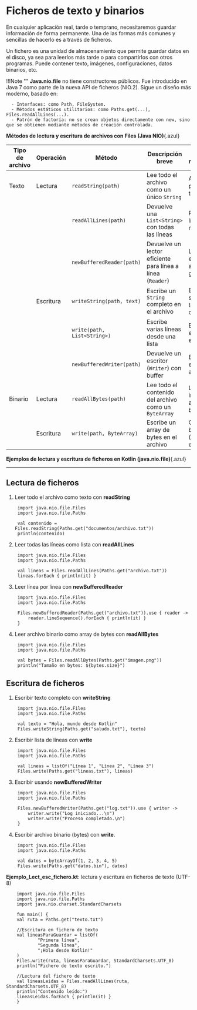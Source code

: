 # Ficheros de texto y binarios

En cualquier aplicación real, tarde o temprano, necesitaremos guardar información de forma permanente. Una de las formas más comunes y sencillas de hacerlo es a través de ficheros.

Un fichero es una unidad de almacenamiento que permite guardar datos en el disco, ya sea para leerlos más tarde o para compartirlos con otros programas. Puede contener texto, imágenes, configuraciones, datos binarios, etc.


!!!Note ""
    **Java.nio.file** no tiene constructores públicos. Fue introducido en Java 7 como parte de la nueva API de ficheros (NIO.2). Sigue un diseño más moderno, basado en:  

      - Interfaces: como Path, FileSystem.
      - Métodos estáticos utilitarios: como Paths.get(...), Files.readAllLines(...).
      - Patrón de factoría: no se crean objetos directamente con new, sino que se obtienen mediante métodos de creación controlada.


**Métodos de lectura y escritura de archivos con Files (Java NIO)**{.azul}

| Tipo de archivo     | Operación   | Método                           | Descripción breve                                              | Uso recomendado                              |
|---------------------|-------------|----------------------------------|----------------------------------------------------------------|-----------------------------------------------|
| Texto               | Lectura     | `readString(path)`               | Lee todo el archivo como un único `String`                     | Archivos pequeños de texto plano              |
|                   |      | `readAllLines(path)`             | Devuelve una `List<String>` con todas las líneas               | Procesar líneas en memoria                    |
|                |      | `newBufferedReader(path)`        | Devuelve un lector eficiente para línea a línea (`Reader`)     | Lectura eficiente de archivos grandes         |
|                | Escritura   | `writeString(path, text)`        | Escribe un `String` completo en el archivo                     | Escritura simple de texto completo            |
|                |    | `write(path, List<String>)`      | Escribe varias líneas desde una lista                          | Escritura estructurada en líneas              |
|                |    | `newBufferedWriter(path)`        | Devuelve un escritor (`Writer`) con buffer                     | Escritura eficiente línea a línea             |
| Binario             | Lectura     | `readAllBytes(path)`             | Lee todo el contenido del archivo como un `ByteArray`          | Lectura de imágenes o archivos binarios       |
|              | Escritura   | `write(path, ByteArray)`         | Escribe un array de bytes en el archivo                        | Guardar datos binarios (imagen, bin, etc.)    |




**Ejemplos de lectura y escritura de ficheros en Kotlin (java.nio.file)**{.azul}

---

## **Lectura de ficheros**

1. Leer todo el archivo como texto con **readString**

    
        import java.nio.file.Files
        import java.nio.file.Paths

        val contenido = Files.readString(Paths.get("documentos/archivo.txt"))
        println(contenido)

2. Leer todas las líneas como lista con **readAllLines**

        import java.nio.file.Files
        import java.nio.file.Paths

        val lineas = Files.readAllLines(Paths.get("archivo.txt"))
        lineas.forEach { println(it) }


3. Leer línea por línea con **newBufferedReader**

        import java.nio.file.Files
        import java.nio.file.Paths

        Files.newBufferedReader(Paths.get("archivo.txt")).use { reader ->
            reader.lineSequence().forEach { println(it) }
        }

4. Leer archivo binario como array de bytes con **readAllBytes**

        import java.nio.file.Files
        import java.nio.file.Paths

        val bytes = Files.readAllBytes(Paths.get("imagen.png"))
        println("Tamaño en bytes: ${bytes.size}")

## **Escritura de ficheros**

1. Escribir texto completo con **writeString**

        import java.nio.file.Files
        import java.nio.file.Paths

        val texto = "Hola, mundo desde Kotlin"
        Files.writeString(Paths.get("saludo.txt"), texto)

2. Escribir lista de líneas con **write**

        import java.nio.file.Files
        import java.nio.file.Paths

        val lineas = listOf("Línea 1", "Línea 2", "Línea 3")
        Files.write(Paths.get("lineas.txt"), lineas)

     

3. Escribir usando **newBufferedWriter**

        import java.nio.file.Files
        import java.nio.file.Paths

        Files.newBufferedWriter(Paths.get("log.txt")).use { writer ->
            writer.write("Log iniciado...\n")
            writer.write("Proceso completado.\n")
        }

4. Escribir archivo binario (bytes) con **write**.

        import java.nio.file.Files
        import java.nio.file.Paths

        val datos = byteArrayOf(1, 2, 3, 4, 5)
        Files.write(Paths.get("datos.bin"), datos)


**Ejemplo_Lect_esc_fichero.kt**: lectura y escritura en ficheros de texto (UTF-8)

        import java.nio.file.Files
        import java.nio.file.Paths
        import java.nio.charset.StandardCharsets

        fun main() {
        val ruta = Paths.get("texto.txt")

        //Escritura en fichero de texto
        val lineasParaGuardar = listOf(
                "Primera línea",
                "Segunda línea",
                "¡Hola desde Kotlin!"
        )
        Files.write(ruta, lineasParaGuardar, StandardCharsets.UTF_8)
        println("Fichero de texto escrito.")

        //Lectura del fichero de texto
        val lineasLeidas = Files.readAllLines(ruta, StandardCharsets.UTF_8)
        println("Contenido leído:")
        lineasLeidas.forEach { println(it) }
        }
